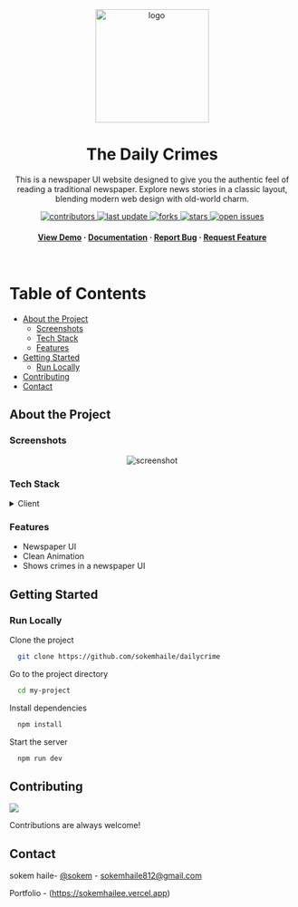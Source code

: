 
<div align="center">

  <img src="https://github.com/user-attachments/assets/fb1ec5c0-f5ea-44e0-be85-8ea0b3db38bb" alt="logo" width="200" height="auto" />
  <h1>The Daily Crimes</h1>
  
  <p>
   This is a newspaper UI website designed to give you the authentic feel of reading a traditional newspaper. Explore news stories in a classic layout, blending modern web design with old-world charm.
  </p>
  
  
<!-- Badges -->
<p>
  <a href="https://github.com/sokemhaile/dailyrime">
    <img src="https://img.shields.io/github/contributors/sokemhaile/The-Daily-Crimes" alt="contributors" />
  </a>
  <a href="https://github.com/sokemhaile/dailycrime">
    <img src="https://img.shields.io/github/last-commit/sokemhaile/The-Daily-Crimes" alt="last update" />
  </a>
  <a href="https://github.com/sokemhaile/dailycrime">
    <img src="https://img.shields.io/github/forks/sokemhaile/dailycrime" alt="forks" />
  </a>
  <a href="https://github.com/sokemhaile/dailycrime">
    <img src="https://img.shields.io/github/stars/sokemhaile/dailycrime" alt="stars" />
  </a>
  <a href="https://github.com/sokemhaile/dailycrime">
    <img src="https://img.shields.io/github/issues/sokemhaile/dailycrime" alt="open issues" />
  </a>
 
</p>
   
<h4>
    <a href="https://ethiodailycrime.vercel.app
/">View Demo</a>
  <span> · </span>
    <a href="https://github.com/sokemhaile/dailycrime">Documentation</a>
  <span> · </span>
    <a href="https://github.com/sokemhaile/dailycrimeissues/">Report Bug</a>
  <span> · </span>
    <a href="https://github.com/rinkitadhana/dailycrime/issues/">Request Feature</a>
  </h4>
</div>

<br />

<!-- Table of Contents -->
#  Table of Contents

- [About the Project](#about-the-project)
  * [Screenshots](#screenshots)
  * [Tech Stack](#tech-stack)
  * [Features](#features)
- [Getting Started](#getting-started)
  * [Run Locally](#run-locally)
- [Contributing](#contributing)
- [Contact](#contact)

  

<!-- About the Project -->
##  About the Project


<!-- Screenshots -->
###  Screenshots

<div align="center"> 
  <img src="https://github.com/user-attachments/assets/fb1ec5c0-f5ea-44e0-be85-8ea0b3db38bb" alt="screenshot" />
</div>


<!-- TechStack -->
###  Tech Stack

<details>
  <summary>Client</summary>
  <ul>
        <li><a href="">React.js</a></li>
        <li><a href="">Typescript</a></li>
        <li><a href="">TailwindCSS</a></li>
        <li><a href="">GSAP</a></li>

  </ul>
</details>

<!-- Features -->
### Features

- Newspaper UI
- Clean Animation
- Shows crimes in a newspaper UI


<!-- Getting Started -->
##  Getting Started

<!-- Run Locally -->
### Run Locally

Clone the project

```bash
  git clone https://github.com/sokemhaile/dailycrime
```

Go to the project directory

```bash
  cd my-project
```

Install dependencies

```bash
  npm install
```

Start the server

```bash
  npm run dev
```



<!-- Contributing -->
## Contributing

<a href="https://github.com/sokemhaile/dailycrime/contributors">
  <img src="https://contrib.rocks/image?repo=dailycrime/dailycrime" />
</a>


Contributions are always welcome!



<!-- Contact -->
##  Contact

sokem haile- [@sokem](https://twitter.com/sokem832) - sokemhaile812@gmail.com

Portfolio - (https://sokemhailee.vercel.app)

